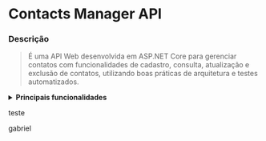 # Contacts Manager API

### Descrição
> É uma API Web desenvolvida em ASP.NET Core para gerenciar contatos com funcionalidades de cadastro, consulta, atualização e exclusão de contatos, utilizando boas práticas de arquitetura e testes automatizados.

<details>
  <summary><strong>Principais funcionalidades</strong></summary>
  
  - **Cadastro de contatos**: permitir o cadastro de novos contatos, incluindo nome, telefone e e-mail. Associe cada contato a um DDD correspondente à região.
  - **Consulta de contatos**: implementar uma funcionalidade para consultar e visualizar os contatos cadastrados, os quais podem ser filtrados pelo DDD da região.
  - **Atualização e exclusão**: possibilitar a atualização e exclusão de contatos previamente cadastrados.
   
</details>

teste

gabriel